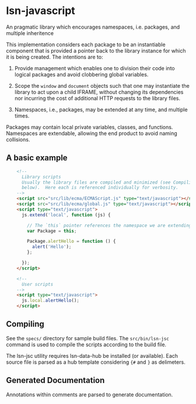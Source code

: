 lsn-javascript
==============

An pragmatic library which encourages namespaces, i.e. packages, and multiple inheritence

This implementation considers each package to be an instantiable component
that is provided a pointer back to the library instance for which it is 
being created.  The intentions are to:

1. Provide management which enables one to division their code into logical
packages and avoid clobbering global variables.

2. Scope the `window` and `document` objects such that one may instantiate
the library to act upon a child IFRAME, without changing its dependencies 
nor incurring the cost of additional HTTP requests to the library files.

3. Namespaces, i.e., packages, may be extended at any time, and multiple times.

Packages may contain local private variables, classes, and functions. 
Namespaces are extendable, allowing the end product to avoid naming 
collisions.

A basic example
---------------
```html
    <!--
      Library scripts
      Usually the library files are compiled and minimized (see Compiling 
      below).  Here each is referenced individually for verbosity.
    -->
    <script src="src/lib/ecma/ECMAScript.js" type="text/javascript"></script>
    <script src="src/lib/ecma/global.js" type="text/javascript"></script>
    <script type="text/javascript">
      js.extend('local', function (js) {

        // The `this` pointer references the namespace we are extending.
        var Package = this;

        Package.alertHello = function () {
          alert('Hello');
        };

      });
    </script>

    <!--
      User scripts
    -->
    <script type="text/javascript">
      js.local.alertHello();
    </script>
```

Compiling
---------

See the `specs/` directory for sample build files. The `src/bin/lsn-jsc` command
is used to compile the scripts according to the build file.

The lsn-jsc utility requires lsn-data-hub be installed (or available). Each
source file is parsed as a hub template considering `{#` and `}` as delimeters.

Generated Documentation
-----------------------

Annotations within comments are parsed to generate documentation.
